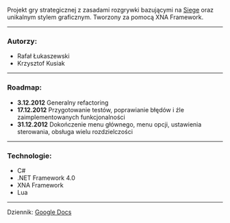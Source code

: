 Projekt gry strategicznej z zasadami rozgrywki bazującymi na [Siege](http://www.gosfish.co.uk/games/details.asp?id=161) oraz unikalnym stylem graficznym.
Tworzony za pomocą XNA Framework.

- - -

### Autorzy:
* Rafał Łukaszewski
* Krzysztof Kusiak

* * *

### Roadmap:
* **3.12.2012** Generalny refactoring
* **17.12.2012** Przygotowanie testów, poprawianie błędów i źle zaimplementowanych funkcjonalności
* **31.12.2012** Dokończenie menu głównego, menu opcji, ustawienia sterowania, obsługa wielu rozdzielczości

- - -

### Technologie:
* C#
* .NET Framework 4.0
* XNA Framework
* Lua

- - -

Dziennik: [Google Docs](https://docs.google.com/document/d/14XQy1ct2yOIhUWS5O276l9cn0IzvxAp17CLTKIvyQc8/edit)
